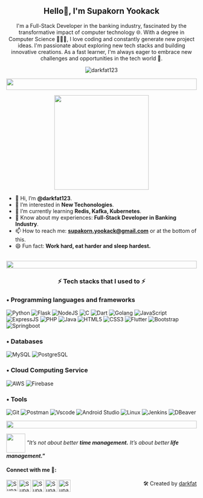 
<h2 align="center">Hello👋, I'm Supakorn Yookack</h2>
<p align="center">I'm a Full-Stack Developer in the banking industry, fascinated by the transformative impact of computer technology 🌐. With a degree in Computer Science 👨🏻‍🎓, I love coding and constantly generate new project ideas. I'm passionate about exploring new tech stacks and building innovative creations. As a fast learner, I'm always eager to embrace new challenges and opportunities in the tech world 🚀.</p>
<p align="center"> 
<img src="https://komarev.com/ghpvc/?username=darkfat123&label=Profile%20views&color=0e75b6&style=flat" alt="darkfat123" /> 
</p>
<img src="https://i.imgur.com/dBaSKWF.gif" height="30" width="100%">

<p align="center">
<img src="https://media.tenor.com/I3RjM4xQO0kAAAAi/monitors-typing.gif"  height="250px"></p>

- 👋 Hi, I’m **@darkfat123**.
- 👀 I’m interested in **New Techonologies**.
- 🌱 I’m currently learning **Redis, Kafka, Kubernetes**.
- 💞️ Know about my experiences: **Full-Stack Developer in Banking Industry**.
- 📫 How to reach me: **supakorn.yookack@gmail.com** or at the bottom of this.
- 😄 Fun fact: **Work hard, eat harder and sleep hardest.**
</br>
<img src="https://i.imgur.com/dBaSKWF.gif" height="20" width="100%">

<h3 align="center">⚡ Tech stacks that I used to ⚡</h3>
<h3>• Programming languages and frameworks</h3>

![Python](https://img.shields.io/badge/python-3670A0?style=for-the-badge&logo=python&logoColor=ffdd54)
![Flask](https://img.shields.io/badge/flask-402B3A?style=for-the-badge&logo=flask&logoColor=white)
![NodeJS](https://img.shields.io/badge/node.js-6DA55F?style=for-the-badge&logo=node.js&logoColor=white)
![C](https://img.shields.io/badge/C-00599C?style=for-the-badge&logo=c&logoColor=white)
![Dart](https://img.shields.io/badge/Dart-0175C2?style=for-the-badge&logo=dart&logoColor=white)
![Golang](https://img.shields.io/badge/Go-00ADD8?style=for-the-badge&logo=go&logoColor=white)
![JavaScript](https://img.shields.io/badge/JavaScript-F7DF1E?style=for-the-badge&logo=javascript&logoColor=black)
![ExpressJS](https://img.shields.io/badge/express.js-638889?style=for-the-badge&logo=express&logoColor=white)
![PHP](https://img.shields.io/badge/PHP-777BB4?style=for-the-badge&logo=php&logoColor=white)
![Java](https://img.shields.io/badge/java-%23ED8B00.svg?style=for-the-badge&logo=openjdk&logoColor=white)
![HTML5](https://img.shields.io/badge/HTML5-E34F26?style=for-the-badge&logo=html5&logoColor=white)
![CSS3](https://img.shields.io/badge/CSS3-1572B6?style=for-the-badge&logo=css3&logoColor=white)
![Flutter](https://img.shields.io/badge/Flutter-02569B?style=for-the-badge&logo=flutter&logoColor=white)
![Bootstrap](https://img.shields.io/badge/-boostrap-grey?style=for-the-badge&logo=bootstrap)
![Springboot](https://img.shields.io/badge/Springboot-6DB33F?style=for-the-badge&logo=spring&logoColor=white)

<h3>• Databases</h3>

![MySQL](https://img.shields.io/badge/MySQL-00000F?style=for-the-badge&logo=mysql&logoColor=orange)
![PostgreSQL](https://img.shields.io/badge/PostgreSQL-316192?style=for-the-badge&logo=postgresql&logoColor=white)

<h3>• Cloud Computing Service</h3>

![AWS](https://img.shields.io/badge/AWS-000.svg?style=for-the-badge&logo=amazon-aws&logoColor=white)
![Firebase](https://img.shields.io/badge/Firebase-red?style=for-the-badge&logo=firebase&logoColor=ffca28)

<h3>• Tools</h3>

![Git](https://img.shields.io/badge/GIT-E44C30?style=for-the-badge&logo=git&logoColor=white)
![Postman](https://img.shields.io/badge/Postman-orange?style=for-the-badge&logo=postman&logoColor=white)
![Vscode](https://img.shields.io/badge/Vscode-007ACC?style=for-the-badge&logo=visual-studio-code&logoColor=white)
![Android Studio](https://img.shields.io/badge/Android_Studio-3DDC84?style=for-the-badge&logo=android-studio&logoColor=white)
![Linux](https://img.shields.io/badge/Linux-grey?style=for-the-badge&logo=linux&logoColor=yellow)
![Jenkins](https://img.shields.io/badge/Jenkins-white?style=for-the-badge&logo=jenkins&logoColor=red)
![DBeaver](https://img.shields.io/badge/DBeaver-068DA9?style=for-the-badge&logo=dbeaver&logoColor=ECF8F9)

<img src="https://i.imgur.com/dBaSKWF.gif" height="20" width="100%">

<img align="center" src="https://media.tenor.com/_PGkN2EwyDIAAAAi/zeitersparnis-zu-sp%C3%A4t.gif" height="50px"> <em> "It’s not about better <b>time management.</b> It’s about better<b> life management."</b></em>
<h4> Connect with me 🎊: </h4>
  <a href="https://www.linkedin.com/in/supakorn-yookack-39a730289/">
   <img align="left" alt="Supakorn Yookack | Linkedin" width="30px" src="https://www.vectorlogo.zone/logos/linkedin/linkedin-icon.svg" />
  </a>
  <a href="mailto:supakorn.yookack@gmail.com">
    <img align="left" alt="Supakorn Yookack | Gmail" width="32px" src="https://www.vectorlogo.zone/logos/gmail/gmail-icon.svg" />
  </a>
  <a href="https://medium.com/@yookack_s">
    <img align="left" alt="Supakorn Yookack | Medium" width="32px" src="https://www.vectorlogo.zone/logos/medium/medium-tile.svg" />
  </a>
   <a href="https://www.facebook.com/supakorn.yookaek/">
    <img align="left" alt="Supakorn Yookack | Facebook" width="32px" src="https://www.vectorlogo.zone/logos/facebook/facebook-tile.svg" />
  </a>
   <a href="https://github.com/darkfat123">
    <img align="left" alt="Supakorn Yookack | Github" width="32px" src="https://www.vectorlogo.zone/logos/github/github-tile.svg" />
  </a>
  <p align="right" >🛠️ Created by <a href="https://github.com/darkfat123">darkfat</a></p>
<br>

<!---
darkfat123/darkfat123 is a ✨ special ✨ repository because its `README.md` (this file) appears on your GitHub profile.
You can click the Preview link to take a look at your changes.
--->
